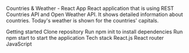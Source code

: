 Countries & Weather - React App
React application that is using REST Countries API and Open Weather API. It shows detailed information about countries. Today's weather is shown for the countries' capitals.

Getting started
Clone repository
Run npm init to install dependencies
Run npm start to start the application
Tech stack
React.js
React router
JavaScript